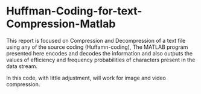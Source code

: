# Huffman-Coding-for-text-Compression-Matlab
This report is focused on Compression and Decompression of a text file using any
of the source coding (Huffamn-coding), The MATLAB program presented here
encodes and decodes the information and also outputs the values of efficiency
and frequency probabilities of characters present in the data stream.

In this code, with little adjustment, will work for image and video compression.
